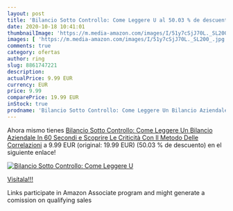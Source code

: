 ```yaml
---
layout: post
title: 'Bilancio Sotto Controllo: Come Leggere U al 50.03 % de descuento'
date: 2020-10-18 10:41:01
thumbnailImage: 'https://m.media-amazon.com/images/I/51y7cSjJ70L._SL200_.jpg'
images: [ 'https://m.media-amazon.com/images/I/51y7cSjJ70L._SL200_.jpg' ]
comments: true
category: ofertas
author: ring
slug: 8861747221
description:
actualPrice: 9.99 EUR
currency: EUR
price: 9.99
comparePrice: 19.99 EUR
inStock: true
prodname: 'Bilancio Sotto Controllo: Come Leggere Un Bilancio Aziendale In 60 Secondi e Scoprire Le Criticità Con Il Metodo Delle Correlazioni'
---
```


Ahora mismo tienes [Bilancio Sotto Controllo: Come Leggere Un Bilancio Aziendale In 60 Secondi e Scoprire Le Criticità Con Il Metodo Delle Correlazioni](https://www.amazon.it/dp/8861747221/?tag=tolees00-21) a 9.99 EUR (original: 19.99 EUR) (50.03 %  de descuento) en el siguiente enlace!

[![Bilancio Sotto Controllo: Come Leggere U](https://m.media-amazon.com/images/I/51y7cSjJ70L._SL200_.jpg)](https://www.amazon.it/dp/8861747221/?tag=tolees00-21)

[Visítala!!!](https://www.amazon.it/dp/8861747221/?tag=tolees00-21)

Links participate in Amazon Associate program and might generate a comission on qualifying sales
